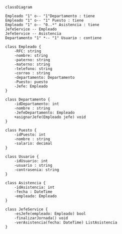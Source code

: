     classDiagram

    Empleado "1" o-- "1"Departamento : tiene 
    Empleado "1" o-- "1" Puesto : tiene 
    Empleado "1" o-- "0..*" Asistencia : tiene 
    JefeService -- Empleado
    JefeService -- Asistencia
    Departamento "1" *-- "1" Usuario : contiene

    class Empleado {
        -RFC: string
        -nombre: string
        -paterno: string
        -materno: string
        -telefono: string
        -correo : string
        -departamento: Departamento
        -Puesto: puesto
        -Jefe: Empleado
    }

    class Departamento {
        -idDepartamento: int
        -nombre : string
        -JefeDepartamento: Empleado
        +asignarJefe(Empleado jefe) void
    }

    class Puesto {
        -idPuesto: int
        -nombre : string
        -salario: decimal
    }

    class Usuario {
        -idUsuario: int
        -usuario : string
        -contrasenia: string
    }
    
    class Asistencia {
        -idAsistencia: int
        -fecha : DateTime
        -empleado: Empleado
    }

    class JefeService {
        -esJefe(empleado: Empleado) bool
        -finalizarJornada() void
        -verAsistencia(fecha: DateTime) ListAsistencia
    }
